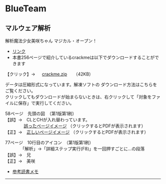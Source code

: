 # BlueTeam  
## マルウェア解析
解析魔法少女美咲ちゃん マジカル・オープン！  
- [リンク](https://www.shuwasystem.co.jp/book/4798008532.html)  
- 本書256ページで紹介しているcrackmeは以下でダウンロードすることができます

【クリック】→ 　 [crackme.zip](https://www.shuwasystem.co.jp/books/7980/0853-2/0853-2.html)　　（42KB）

データは圧縮形式になっています。解凍ソフトの ダウンロード方法はこちらをご覧ください。  
クリックしてもダウンロードが始まらないときは、右クリックして「対象をファイルに保存」で実行してください。  

58ページ　先頭の図　（第1版第1刷）  
【誤】→　CLとCHが入れ替わっています。  
　　　　   [誤ったページイメージ](https://www.shuwasystem.co.jp/books/7980/0853-2/2.pdf) （クリックするとPDFが表示されます）  
【正】→　[正しいページイメージ](https://www.shuwasystem.co.jp/books/7980/0853-2/3.pdf) （クリックするとPDFが表示されます）  
 
77ページ　10行目のアイコン　（第1版第1刷）  
　　　　「解析」→「詳細ステップ実行(F8)」を一回押すごとに…の段落  
【誤】→　兄  
【正】→　美咲  
- [参考読書メモ](books-reading-memo/re-magical-girl-misaki-chan.md)
---
